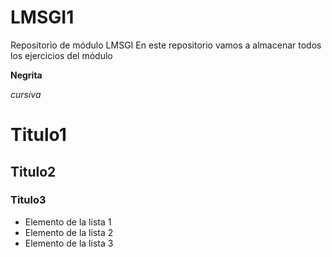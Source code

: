 # LMSGI1
Repositorio de módulo LMSGI
En este repositorio vamos a almacenar todos los ejercicios del módulo

**Negrita**

*cursiva*

# Titulo1

## Titulo2

### Titulo3

- Elemento de la lista 1
- Elemento de la lista 2
- Elemento de la lista 3
